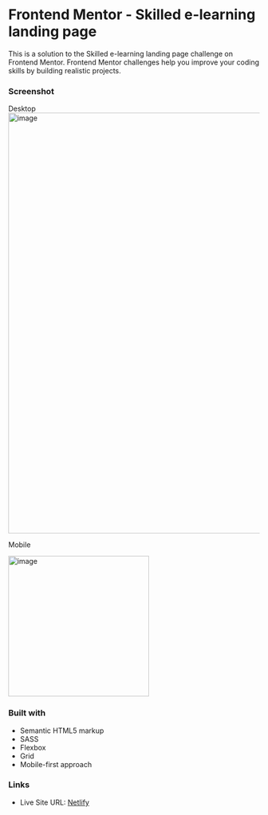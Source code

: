 # Frontend Mentor - Skilled e-learning landing page

This is a solution to the Skilled e-learning landing page challenge on Frontend Mentor.
Frontend Mentor challenges help you improve your coding skills by building realistic projects.

### Screenshot
Desktop
<img width="844" alt="image" src="https://github.com/user-attachments/assets/47ac26b3-f1ea-4f39-8e52-49c0d783355c">

Mobile

<img width="282" alt="image" src="https://github.com/user-attachments/assets/d7b24ef9-b11e-4ab2-9eab-ed62c7b6ea0c">


### Built with

- Semantic HTML5 markup
- SASS
- Flexbox
- Grid
- Mobile-first approach

### Links

- Live Site URL: [Netlify](https://66afaa46fa3655b925c7d0ea--luxury-cajeta-7239df.netlify.app/)
